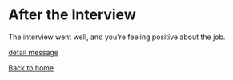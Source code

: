 # After the Interview

The interview went well, and you're feeling positive about the job. 

[detail message](detail.md)

[Back to home](intro.md)
